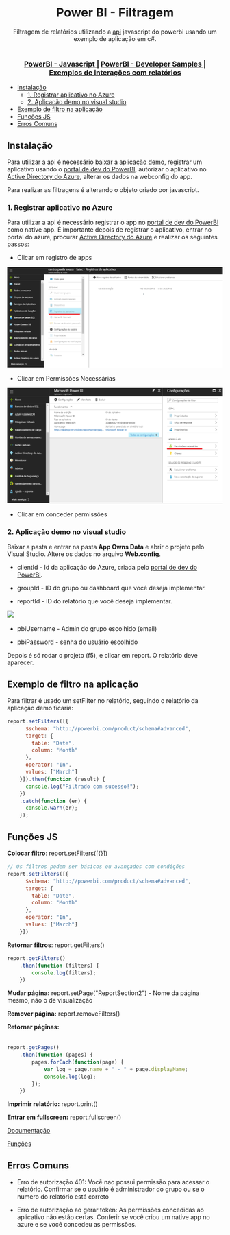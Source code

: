
<div align="center">
<h1 align="center">Power BI - Filtragem</h1>
</div>
<div align="center">
  Filtragem de relatórios utilizando a <a href="https://github.com/Microsoft/PowerBI-JavaScript">api</a> javascript do powerbi usando um exemplo de aplicação em c#.
</div>

<br />

<div align="center">
  <h3>
    <a href="https://github.com/Microsoft/PowerBI-JavaScript">
      PowerBI - Javascript
    </a>
    <span> | </span>
    <a href="https://github.com/Microsoft/PowerBI-Developer-Samples">
      PowerBI - Developer Samples
    </a>
    <span> | </span>
    <a href="https://microsoft.github.io/PowerBI-JavaScript/demo/v2-demo/index.html#">
      Exemplos de interações com relatórios
    </a>
  </h3>
</div>

  - [Instalação](#instala%C3%A7%C3%A3o)
    - [1. Registrar aplicativo no Azure](#1-registrar-aplicativo-no-azure)
    - [2. Aplicação demo no visual studio](#2-aplica%C3%A7%C3%A3o-demo-no-visual-studio)
  - [Exemplo de filtro na aplicação](#exemplo-de-filtro-na-aplica%C3%A7%C3%A3o)
  - [Funções JS](#fun%C3%A7%C3%B5es-js)
  - [Erros Comuns](#erros-comuns)

## Instalação

Para utilizar a api é necessário baixar a [aplicação demo](https://github.com/Microsoft/PowerBI-Developer-Samples), registrar um aplicativo usando o [portal de dev do PowerBI](https://dev.powerbi.com/apps), autorizar o aplicativo no [Active Directory do Azure](https://portal.azure.com/#blade/Microsoft_AAD_IAM/ActiveDirectoryMenuBlade), alterar os dados na webconfig do app.

Para realizar as filtragens é alterando o objeto criado  por javascript.

### 1. Registrar aplicativo no Azure

Para utilizar a api é necessário registrar o app no [portal de dev do PowerBI](https://dev.powerbi.com/apps) como native app. É importante depois de registrar o aplicativo, entrar no portal do azure, procurar [Active Directory do Azure](https://portal.azure.com/#blade/Microsoft_AAD_IAM/ActiveDirectoryMenuBlade) e realizar os seguintes passos:

- Clicar em registro de apps

![](2.png)

- Clicar em Permissões Necessárias

![](3.png)

- Clicar em conceder permissões



### 2. Aplicação demo no visual studio

Baixar a pasta e entrar na pasta **App Owns Data** e abrir o projeto pelo Visual Studio. Altere os dados no arquivo **Web.config**.


* clientId - Id da aplicação do Azure, criada pelo [portal de dev do PowerBI](https://dev.powerbi.com/apps).

* groupId - ID do grupo ou dashboard que você deseja implementar.

* reportId - ID do relatório que você deseja implementar.

![](https://i.imgur.com/MiSlcdf.png)

* pbiUsername - Admin do grupo escolhido (email)

* pbiPassword - senha do usuário escolhido

Depois é só rodar o projeto (f5), e clicar em report. O relatório deve aparecer.

## Exemplo de filtro na aplicação

Para filtrar é usado um setFilter no relatório, seguindo o relatório da aplicação demo ficaria:

```js
report.setFilters([{
      $schema: "http://powerbi.com/product/schema#advanced",
      target: {
        table: "Date",
        column: "Month"
      },
      operator: "In",
      values: ["March"]
    }]).then(function (result) {
      console.log("Filtrado com sucesso!");
    })
    .catch(function (er) {
      console.warn(er);
    });
```

## Funções JS

**Colocar filtro**: report.setFilters([{}])

```js
// Os filtros podem ser básicos ou avançados com condições
report.setFilters([{
      $schema: "http://powerbi.com/product/schema#advanced",
      target: {
        table: "Date",
        column: "Month"
      },
      operator: "In",
      values: ["March"]
    }])
```

**Retornar filtros**: report.getFilters()
```js
report.getFilters()
    .then(function (filters) {
        console.log(filters);
    })
```

**Mudar página:** report.setPage("ReportSection2") - Nome da página mesmo, não o de visualização

**Remover página:** report.removeFilters()

**Retornar páginas:** 

```js

report.getPages()
    .then(function (pages) {
        pages.forEach(function(page) {
            var log = page.name + " - " + page.displayName;
            console.log(log);
        });
    })

```

**Imprimir relatório:** report.print()

**Entrar em fullscreen:** report.fullscreen()

[Documentação](https://microsoft.github.io/PowerBI-JavaScript)

[Funções](https://microsoft.github.io/PowerBI-JavaScript/demo/v2-demo/index.html#)

## Erros Comuns

- Erro de autorização 401: Você nao possui permissão para acessar o relatório. Confirmar se o usuário é administrador do grupo ou se o numero do relatório está correto

- Erro de autorização ao gerar token: As permissões concedidas ao aplicativo não estão certas. Conferir se você criou um native app no azure e se você concedeu as permissões.